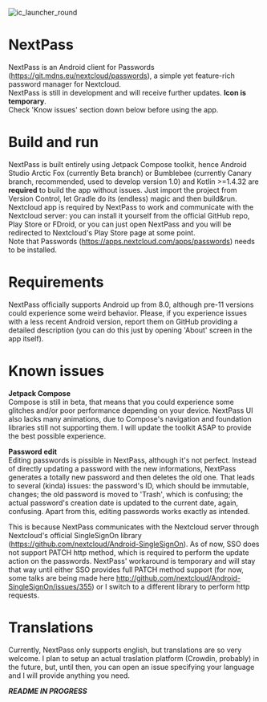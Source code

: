 ![ic_launcher_round](https://user-images.githubusercontent.com/55358113/122177060-8e66b500-ce85-11eb-89d4-ee1b7636bf12.png)

# NextPass
NextPass is an Android client for Passwords (https://git.mdns.eu/nextcloud/passwords), a simple yet feature-rich password manager for Nextcloud.<br />NextPass is still in development and will receive further updates. **Icon is temporary**.<br />Check 'Know issues' section down below before using the app.



# Build and run
NextPass is built entirely using Jetpack Compose toolkit, hence Android Studio Arctic Fox (currently Beta branch) or Bumblebee (currently Canary branch, recommended, used to develop version 1.0) and Kotlin >=1.4.32 are **required** to build the app without issues.
Just import the project from Version Control, let Gradle do its (endless) magic and then build&run.<br />Nextcloud app is required by NextPass to work and communicate with the Nextcloud server: you can install it yourself from  the official GitHub repo, Play Store or FDroid, or you can just open NextPass and you will be redirected to Nextcloud's Play Store page at some point.<br />Note that Passwords (https://apps.nextcloud.com/apps/passwords) needs to be installed.


# Requirements
NextPass officially supports Android up from 8.0, although pre-11 versions could experience some weird behavior. Please, if you experience issues with a less recent Android version, report them on GitHub providing a detailed description (you can do this just by opening 'About' screen in the app itself).


# Known issues
**Jetpack Compose**<br />
Compose is still in beta, that means that you could experience some glitches and/or poor performance depending on your device. NextPass UI also lacks many animations, due to Compose's navigation and foundation libraries still not supporting them. I will update the toolkit ASAP to provide the best possible experience.


**Password edit**<br />
Editing passwords is pissible in NextPass, although it's not perfect. Instead of directly updating a password with the new informations, NextPass generates a totally new password and then deletes the old one. That leads to several (kinda) issues: the password's ID, which should be immutable, changes; the old password is moved to 'Trash', which is confusing; the actual password's creation date is updated to the current date, again, confusing. Apart from this, editing passwords works exactly as intended.

This is because NextPass communicates with the Nextcloud server through Nextcloud's official SingleSignOn library (https://github.com/nextcloud/Android-SingleSignOn). As of now, SSO does not support PATCH http method, which is required to perform the update action on the passwords. NextPass' workaround is temporary and will stay that way until either SSO provides full PATCH method support (for now, some talks are being made here http://github.com/nextcloud/Android-SingleSignOn/issues/355) or I switch to a different library to perform http requests.


# Translations
Currently, NextPass only supports english, but translations are so very welcome. I plan to setup an actual traslation platform (Crowdin, probably) in the future, but, until then, you can open an issue specifying your language and I will provide anything you need.


***README IN PROGRESS***
